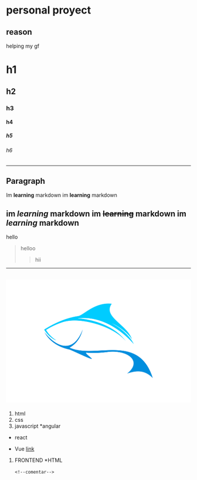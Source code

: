 # personal proyect
## reason 
helping my gf
# h1
## h2
### h3
#### h4
##### h5
###### h6
---
Paragraph
---
Im **learning** markdown
im __learning__ markdown

im *learning* markdown
im ~~learning~~ markdown
im _learning_ markdown
----
hello
>helloo
>>hii
---
![logo](/ASSETS/fish.jpg)
---
1. html
2. css
3. javascript
*angular
- react
+ Vue
[link](https://isjdelasalle.edu.co)



1. FRONTEND 
     *HTML

     ```<!--comentar-->```